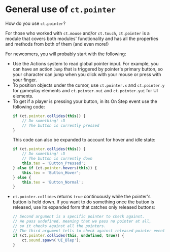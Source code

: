# General use of `ct.pointer`

How do you use `ct.pointer`?

For those who worked with `ct.mouse` and/or `ct.touch`, `ct.pointer` is a module that covers both modules' functionality and has all the properties and methods from both of them (and even more!)

For newcomers, you will probably start with the following:

* Use the Actions system to read global pointer input. For example, you can have an action `Jump` that is triggered by pointer's primary button, so your character can jump when you click with your mouse or press with your finger.
* To position objects under the cursor, use `ct.pointer.x` and `ct.pointer.y` for gameplay elements and `ct.pointer.xui` and `ct.pointer.yui` for UI elements.
* To get if a player is pressing your button, in its On Step event use the following code:
  ```js
  if (ct.pointer.collides(this)) {
      // Do something! :D
      // The button is currently pressed
  }
  ```
  This code can also be expanded to account for hover and idle state:
  ```js
  if (ct.pointer.collides(this)) {
      // Do something! :D
      // The button is currently down
      this.tex = 'Button_Pressed';
  } else if (ct.pointer.hovers(this)) {
      this.tex = 'Button_Hover';
  } else {
      this.tex = 'Button_Normal';
  }
  ```
* `ct.pointer.collides` returns `true` continuously while the pointer's button is held down. If you want to do something once the button is released, use its expanded form that catches only released buttons:
  ```js
  // Second argument is a specific pointer to check against.
  // We pass undefined, meaning that we pass no pointer at all,
  // so it checks against all the pointers.
  // The third argument tells to check against released pointer events.
  if (ct.pointer.collides(this, undefined, true)) {
      ct.sound.spawn('UI_Blep');
  }
  ```
